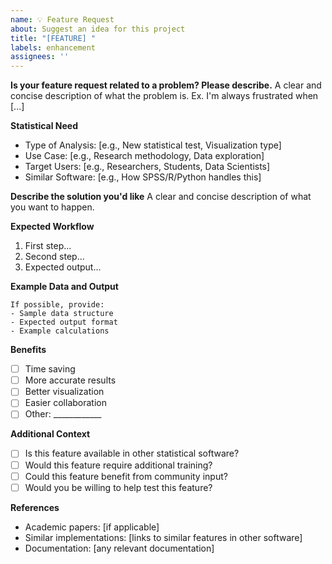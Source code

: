 ```yaml
---
name: 💡 Feature Request
about: Suggest an idea for this project
title: "[FEATURE] "
labels: enhancement
assignees: ''
---
```


**Is your feature request related to a problem? Please describe.**
A clear and concise description of what the problem is. Ex. I'm always frustrated when [...]

**Statistical Need**
- Type of Analysis: [e.g., New statistical test, Visualization type]
- Use Case: [e.g., Research methodology, Data exploration]
- Target Users: [e.g., Researchers, Students, Data Scientists]
- Similar Software: [e.g., How SPSS/R/Python handles this]

**Describe the solution you'd like**
A clear and concise description of what you want to happen.

**Expected Workflow**
1. First step...
2. Second step...
3. Expected output...

**Example Data and Output**
```
If possible, provide:
- Sample data structure
- Expected output format
- Example calculations
```

**Benefits**
- [ ] Time saving
- [ ] More accurate results
- [ ] Better visualization
- [ ] Easier collaboration
- [ ] Other: ____________

**Additional Context**
- [ ] Is this feature available in other statistical software?
- [ ] Would this feature require additional training?
- [ ] Could this feature benefit from community input?
- [ ] Would you be willing to help test this feature?

**References**
- Academic papers: [if applicable]
- Similar implementations: [links to similar features in other software]
- Documentation: [any relevant documentation]
